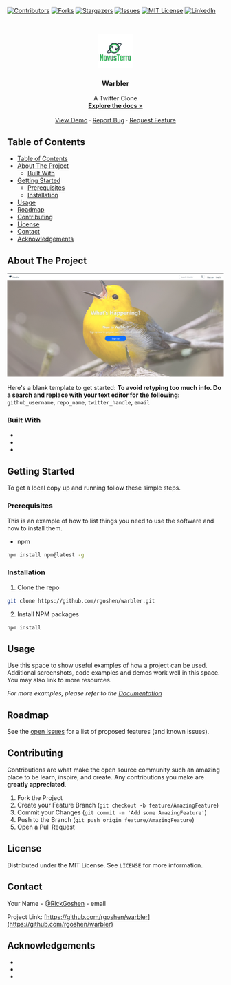 <!--
*** Thanks for checking out this README Template. If you have a suggestion that would
*** make this better, please fork the repo and create a pull request or simply open
*** an issue with the tag "enhancement".
*** Thanks again! Now go create something AMAZING! :D
***
***
***
*** To avoid retyping too much info. Do a search and replace for the following:
*** github_username, repo_name, twitter_handle, email
-->

<!-- PROJECT SHIELDS -->
<!--
*** I'm using markdown "reference style" links for readability.
*** Reference links are enclosed in brackets [ ] instead of parentheses ( ).
*** See the bottom of this document for the declaration of the reference variables
*** for contributors-url, forks-url, etc. This is an optional, concise syntax you may use.
*** https://www.markdownguide.org/basic-syntax/#reference-style-links
-->

[![Contributors][contributors-shield]][contributors-url]
[![Forks][forks-shield]][forks-url]
[![Stargazers][stars-shield]][stars-url]
[![Issues][issues-shield]][issues-url]
[![MIT License][license-shield]][license-url]
[![LinkedIn][linkedin-shield]][linkedin-url]

<!-- PROJECT LOGO -->
<br />
<p align="center">
  <a href="https://github.com/rgoshen/warbler">
    <img src="images/logo.png" alt="Logo" width="80" height="80">
  </a>

  <h3 align="center">Warbler</h3>

  <p align="center">
    A Twitter Clone
    <br />
    <a href="https://github.com/rgoshen/warbler"><strong>Explore the docs »</strong></a>
    <br />
    <br />
    <a href="https://github.com/rgoshen/warbler">View Demo</a>
    ·
    <a href="https://github.com/rgoshen/warbler/issues">Report Bug</a>
    ·
    <a href="https://github.com/rgoshen/warbler/issues">Request Feature</a>
  </p>
</p>

<!-- TABLE OF CONTENTS -->

## Table of Contents

- [Table of Contents](#table-of-contents)
- [About The Project](#about-the-project)
  - [Built With](#built-with)
- [Getting Started](#getting-started)
  - [Prerequisites](#prerequisites)
  - [Installation](#installation)
- [Usage](#usage)
- [Roadmap](#roadmap)
- [Contributing](#contributing)
- [License](#license)
- [Contact](#contact)
- [Acknowledgements](#acknowledgements)

<!-- ABOUT THE PROJECT -->

## About The Project

[![Product Name Screen Shot][product-screenshot]](https://example.com)

Here's a blank template to get started:
**To avoid retyping too much info. Do a search and replace with your text editor for the following:**
`github_username`, `repo_name`, `twitter_handle`, `email`

### Built With

- []()
- []()
- []()

<!-- GETTING STARTED -->

## Getting Started

To get a local copy up and running follow these simple steps.

### Prerequisites

This is an example of how to list things you need to use the software and how to install them.

- npm

```sh
npm install npm@latest -g
```

### Installation

1. Clone the repo

```sh
git clone https://github.com/rgoshen/warbler.git
```

2. Install NPM packages

```sh
npm install
```

<!-- USAGE EXAMPLES -->

## Usage

Use this space to show useful examples of how a project can be used. Additional screenshots, code examples and demos work well in this space. You may also link to more resources.

_For more examples, please refer to the [Documentation](https://example.com)_

<!-- ROADMAP -->

## Roadmap

See the [open issues](https://github.com/rgoshen/repo_name/issues) for a list of proposed features (and known issues).

<!-- CONTRIBUTING -->

## Contributing

Contributions are what make the open source community such an amazing place to be learn, inspire, and create. Any contributions you make are **greatly appreciated**.

1. Fork the Project
2. Create your Feature Branch (`git checkout -b feature/AmazingFeature`)
3. Commit your Changes (`git commit -m 'Add some AmazingFeature'`)
4. Push to the Branch (`git push origin feature/AmazingFeature`)
5. Open a Pull Request

<!-- LICENSE -->

## License

Distributed under the MIT License. See `LICENSE` for more information.

<!-- CONTACT -->

## Contact

Your Name - [@RickGoshen](https://twitter.com/RickGoshen) - email

Project Link: [https://github.com/rgoshen/warbler](https://github.com/rgoshen/warbler)

<!-- ACKNOWLEDGEMENTS -->

## Acknowledgements

- []()
- []()
- []()

<!-- MARKDOWN LINKS & IMAGES -->
<!-- https://www.markdownguide.org/basic-syntax/#reference-style-links -->

[contributors-shield]: https://img.shields.io/github/contributors/rgoshen/repo.svg?style=flat-square
[contributors-url]: https://github.com/rgoshen/warbler/graphs/contributors
[forks-shield]: https://img.shields.io/github/forks/rgoshen/repo.svg?style=flat-square
[forks-url]: https://github.com/rgoshen/warbler/network/members
[stars-shield]: https://img.shields.io/github/stars/rgoshen/repo.svg?style=flat-square
[stars-url]: https://github.com/rgoshen/warbler/stargazers
[issues-shield]: https://img.shields.io/github/issues/rgoshen/repo.svg?style=flat-square
[issues-url]: https://github.com/rgoshen/warbler/issues
[license-shield]: https://img.shields.io/github/license/rgoshen/repo.svg?style=flat-square
[license-url]: https://github.com/rgoshen/warbler/blob/master/LICENSE.txt
[linkedin-shield]: https://img.shields.io/badge/-LinkedIn-black.svg?style=flat-square&logo=linkedin&colorB=555
[linkedin-url]: https://linkedin.com/in/rickgoshen
[product-screenshot]: images/screenshot.png
